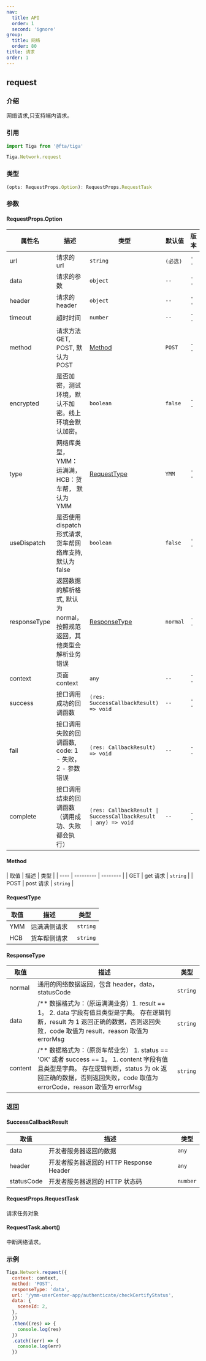 ```yaml
---
nav:
  title: API
  order: 1
  second: 'ignore'
group:
  title: 网络
  order: 80
title: 请求
order: 1
---
```




## request
<Platform support="thresh,mw,logic,h5" version='1.3.0' ></Platform>

### 介绍
网络请求,只支持端内请求。

### 引用

```jsx | pure
import Tiga from '@fta/tiga'

Tiga.Network.request
```

### 类型

```jsx | pure
(opts: RequestProps.Option): RequestProps.RequestTask
```

### 参数
#### RequestProps.Option

| 属性名 | 描述 | 类型  | 默认值 | 版本 |
| ----- | ---- | ---- | ---- | ---- |
| url  | 请求的 url	 | `string` | `(必选)` | `--` |
| data  | 请求的参数	 | `object` | `--` | `--` |
| header  | 请求的 header	 | `object` | `--` | `--` |
| timeout  | 超时时间	 | `number` | `--` | `--` |
| method  | 请求方法 GET, POST, 默认为 POST	 | [Method](#Method) | `POST` | `--` |
| encrypted  | 是否加密，测试环境，默认不加密。线上环境会默认加密。	 | `boolean` | `false` | `--` |
| type  | 网络库类型， YMM：运满满， HCB：货车帮， 默认为 YMM	 | [RequestType](#RequestType) | `YMM` | `--` |
| useDispatch  | 是否使用 dispatch 形式请求,货车帮网络库支持, 默认为 false	 | `boolean` | `false` | `--` |
| responseType  | 返回数据的解析格式, 默认为 normal，按照规范返回，其他类型会解析业务错误	 | [ResponseType](#ResponseType) | `normal` | `--` |
| context  | 页面context	 | `any` | `--` | `--` |
| success  | 接口调用成功的回调函数	 | `(res: SuccessCallbackResult) => void` | `--` | `--` |
| fail  | 接口调用失败的回调函数, code: 1 - 失败，2 - 参数错误	 | `(res: CallbackResult) => void` | `--` | `--` |
| complete  | 接口调用结束的回调函数（调用成功、失败都会执行）	 | `(res: CallbackResult \| SuccessCallbackResult \| any) => void	` | `--` | `--` |


#### Method
<span id="Method"></span>
| 取值 | 描述      | 类型     |
| ---- | --------- | -------- |
| GET  | get 请求  | `string` |
| POST | post 请求 | `string` |

#### RequestType
<span id="RequestType"></span>

| 取值 | 描述         | 类型      |
| ---- | ------------ | --------- |
| YMM  | 运满满侧请求 | ` string` |
| HCB  | 货车帮侧请求 | ` string` |

#### ResponseType
<span id="ResponseType"></span>

| 取值    | 描述                                                                                                                                                                                                              | 类型      |
| ------- | ----------------------------------------------------------------------------------------------------------------------------------------------------------------------------------------------------------------- | --------- |
| normal  | 通用的网络数据返回，包含 header，data，statusCode                                                                                                                                                                 | ` string` |
| data    | /\*\* 数据格式为：（原运满满业务）1. result == 1。 2. data 字段有值且类型是字典。 存在逻辑判断，result 为 1 返回正确的数据，否则返回失败，code 取值为 result，reason 取值为 errorMsg                              | ` string` |
| content | /\*\* 数据格式为：（原货车帮业务） 1. status == 'OK' 或者 success == 1。 1. content 字段有值且类型是字典。 存在逻辑判断，status 为 ok 返回正确的数据，否则返回失败，code 取值为 errorCode，reason 取值为 errorMsg | ` string` |

### 返回
#### SuccessCallbackResult

| 取值 | 描述      | 类型     |
| ---- | --------- | -------- |
| data  | 开发者服务器返回的数据  | `any` |
| header | 开发者服务器返回的 HTTP Response Header | `any` |
| statusCode | 开发者服务器返回的 HTTP 状态码 | `number` |


#### RequestProps.RequestTask

请求任务对象

#### RequestTask.abort()

中断网络请求。


### 示例

```jsx | pure
Tiga.Network.request({
  context: context,
  method: 'POST',
  responseType: 'data',
  url: '/ymm-userCenter-app/authenticate/checkCertifyStatus',
  data: {
    sceneId: 2,
  },
  })
  .then((res) => {
    console.log(res)
  })
  .catch((err) => {
    console.log(err)
  })
```
